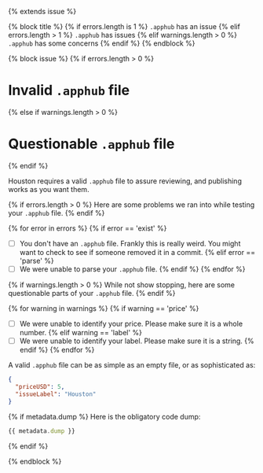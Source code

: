 {% extends issue %}

{% block title %}
{% if errors.length is 1 %}
`.apphub` has an issue
{% elif errors.length > 1 %}
`.apphub` has issues
{% elif warnings.length > 0 %}
`.apphub` has some concerns
{% endif %}
{% endblock %}

{% block issue %}
{% if errors.length > 0 %}
# Invalid `.apphub` file
{% else if warnings.length > 0 %}
# Questionable `.apphub` file
{% endif %}

Houston requires a valid `.apphub` file to assure reviewing, and publishing works as you want them.

{% if errors.length > 0 %}
Here are some problems we ran into while testing your `.apphub` file.
{% endif %}

{% for error in errors %}
{% if error == 'exist' %}
- [ ] You don't have an `.apphub` file. Frankly this is really weird. You might want to check to see if someone removed it in a commit.
{% elif error == 'parse' %}
- [ ] We were unable to parse your `.apphub` file.
{% endif %}
{% endfor %}

{% if warnings.length > 0 %}
While not show stopping, here are some questionable parts of your `.apphub` file.
{% endif %}

{% for warning in warnings %}
{% if warning == 'price' %}
- [ ] We were unable to identify your price. Please make sure it is a whole number.
{% elif warning == 'label' %}
- [ ] We were unable to identify your label. Please make sure it is a string.
{% endif %}
{% endfor %}

A valid `.apphub` file can be as simple as an empty file, or as sophisticated as:
```json
{
  "priceUSD": 5,
  "issueLabel": "Houston"
}
```

{% if metadata.dump %}
Here is the obligatory code dump:
```javascript
{{ metadata.dump }}
```
{% endif %}

{% endblock %}
